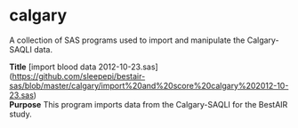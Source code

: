 calgary
======
A collection of SAS programs used to import and manipulate the Calgary-SAQLI data.

**Title** [import blood data 2012-10-23.sas] (https://github.com/sleepepi/bestair-sas/blob/master/calgary/import%20and%20score%20calgary%202012-10-23.sas) <br />
**Purpose** This program imports data from the Calgary-SAQLI for the BestAIR study.
